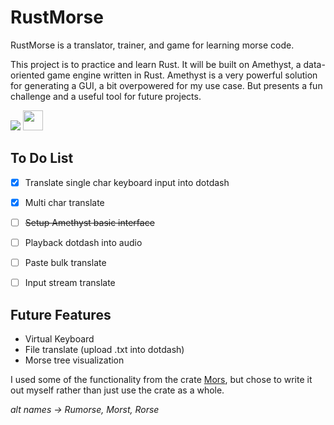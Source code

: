 # RustMorse
RustMorse is a translator, trainer, and game for learning morse code.

This project is to practice and learn Rust. It will be built on Amethyst, a data-oriented game engine written in Rust. Amethyst is a very powerful solution for generating a GUI, a bit overpowered for my use case. But presents a fun challenge and a useful tool for future projects.

![](https://www.rust-lang.org/logos/rust-logo-32x32.png) 
<img src="https://rocket.rs/images/logo-boxed.png" width="32">


## To Do List
- [x] Translate single char keyboard input into dotdash
- [x] Multi char translate
- [ ] ~~Setup Amethyst basic interface~~
- [ ] Playback dotdash into audio
- [ ] Paste bulk translate
- [ ] Input stream translate


## Future Features
- Virtual Keyboard
- File translate (upload .txt into dotdash)
- Morse tree visualization




I used some of the functionality from the crate [Mors](https://docs.rs/crate/mors/0.1.1), but chose to write it out myself rather than just use the crate as a whole. 

*alt names -> Rumorse, Morst, Rorse* 
